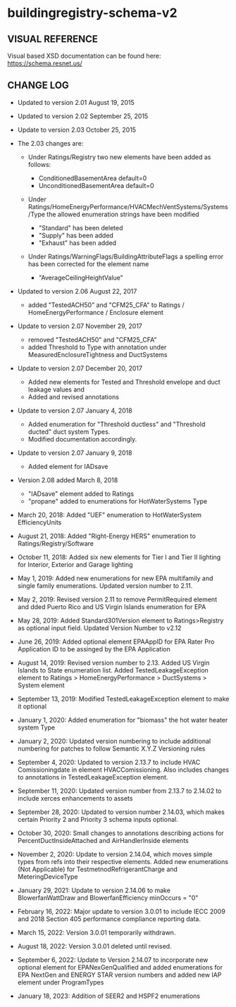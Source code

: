 # buildingregistry-schema-v2

## VISUAL REFERENCE
Visual based XSD documentation can be found here:
https://schema.resnet.us/

## CHANGE LOG
* Updated to version 2.01 August 19, 2015

* Updated to version 2.02 September 25, 2015

* Update to version 2.03 October 25, 2015

* The 2.03 changes are:
  * Under Ratings/Registry two new elements have been added as follows:
    * ConditionedBasementArea default=0
    * UnconditionedBasementArea default=0
    
  * Under Ratings/HomeEnergyPerformance/HVACMechVentSystems/Systems/Type the allowed enumeration strings have been modified
    * "Standard" has been deleted
    * "Supply" has been added
    * "Exhaust" has been added
    
  * Under Ratings/WarningFlags/BuildingAttributeFlags a spelling error has been corrected for the element name
    * "AverageCeilingHeightValue"
    
* Updated to version 2.06 August 22, 2017
  * added "TestedACH50" and "CFM25_CFA" to  Ratings / HomeEnergyPerformance / Enclosure element

* Update to version 2.07 November 29, 2017
  * removed "TestedACH50" and "CFM25_CFA"
  * added Threshold to Type with annotation under MeasuredEnclosureTightness and DuctSystems
    
* Update to version 2.07 December 20, 2017
  * Added new elements for Tested and Threshold envelope and duct leakage values and 
  * Added and revised annotations
    
* Update to version 2.07 January 4, 2018
  * Added enumeration for "Threshold ductless" and "Threshold ducted" duct system Types. 
  * Modified documentation accordingly.
    
* Update to version 2.07 January 9, 2018
  * Added element for IADsave 

* Version 2.08 added March 8, 2018
  * "IADsave" element added to Ratings
  * "propane" added to enumerations for HotWaterSystems Type
    
* March 20, 2018: Added "UEF" enumeration to HotWaterSystem EfficiencyUnits
    
* August 21, 2018: Added "Right-Energy HERS" enumeration to Ratings/Registry/Software

* October 11, 2018: Added six new elements for Tier I and Tier II lighting for Interior, Exterior and Garage lighting
    
* May 1, 2019: Added new enumerations for new EPA multifamily and single family enumerations. Updated version number to 2.11.

* May 2, 2019: Revised version 2.11 to remove PermitRequired element and dded Puerto Rico and US Virgin Islands enumeration for EPA
    
* May 28, 2019: Added Standard301Version element to Ratings>Registry as optional input field. Updated Version Number to v2.12
    
* June 26, 2019: Added optional element EPAAppID for EPA Rater Pro Application ID to be assinged by the EPA Application

* August 14, 2019: Revised version number to 2.13. Added US Virgin Islands to State enumeration list. Added TestedLeakageException element to Ratings > HomeEnergyPerformance > DuctSystems > System element
    
* September 13, 2019: Modified TestedLeakageException element to make it optional
       
* January 1, 2020: Added enumeration for "biomass" the hot water heater system Type

* January 2, 2020: Updated version numbering to include additional numbering for patches to follow Semantic X.Y.Z Versioning rules
    
* September 4, 2020: Updated to version 2.13.7 to include HVAC Comissioningdate in element HVACComissioning. Also includes changes to annotations in TestedLeakageException element.

* September 11, 2020: Updated version number from 2.13.7 to 2.14.02 to include xerces enhancements to assets

* September 28, 2020: Updated to version number 2.14.03, which makes certain Priority 2 and Priority 3 schema inputs optional.

* October 30, 2020: Small changes to annotations describing actions for PercentDuctInsideAttached and AirHandlerInside elements

* November 2, 2020: Update to version 2.14.04, which moves simple types from refs into their respective elements.
    Added new enumerations (Not Applicable) for TestmetnodRefrigerantCharge and MeteringDeviceType
    
* January 29, 2021: Update to version 2.14.06 to make BlowerfanWattDraw and BlowerfanEfficiency minOccurs = "0"
    
* February 16, 2022: Major update to version 3.0.01 to include IECC 2009 and 2018 Section 405 performance compliance reporting data.
    
* March 15, 2022: Version 3.0.01 temporarily withdrawn.
    
* August 18, 2022: Version 3.0.01 deleted until revised.
    
* September 6, 2022: Update to Version 2.14.07 to incorporate new optional element for EPANexGenQualified and added enumerations for EPA NextGen and ENERGY STAR version numbers and added new IAP element under ProgramTypes

* January 18, 2023: Addition of SEER2 and HSPF2 enumerations